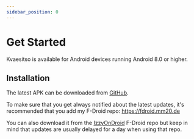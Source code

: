 ```yaml
---
sidebar_position: 0
---
```


# Get Started

Kvaesitso is available for Android devices running Android 8.0 or higher.

## Installation

The latest APK can be downloaded from [GitHub](https://github.com/MM2-0/Kvaesitso/releases).

To make sure that you get always notified about the latest updates, it's recommended that you add my F-Droid repo:
https://fdroid.mm20.de

You can also download it from the [IzzyOnDroid](https://apt.izzysoft.de/fdroid/index/apk/de.mm20.launcher2.release) F-Droid repo but keep in mind that updates are usually delayed for a day when using that repo.
